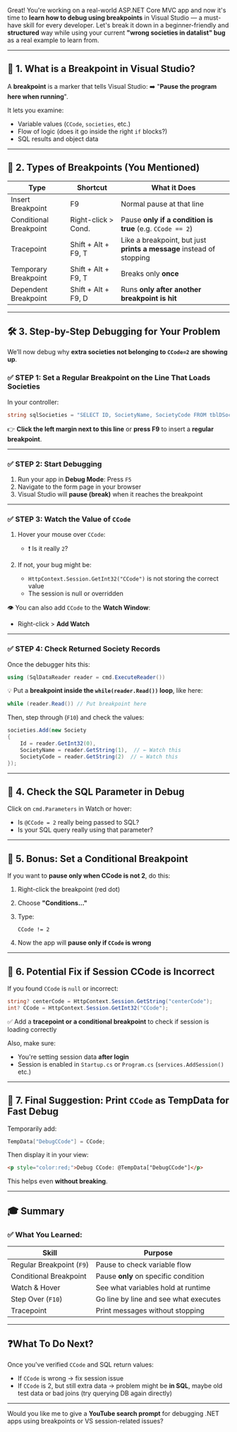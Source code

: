 Great! You're working on a real-world ASP.NET Core MVC app and now it's time to **learn how to debug using breakpoints** in Visual Studio — a must-have skill for every developer. Let's break it down in a beginner-friendly and **structured** way while using your current **"wrong societies in datalist" bug** as a real example to learn from.

---

## 🧠 1. **What is a Breakpoint in Visual Studio?**

A **breakpoint** is a marker that tells Visual Studio:
➡️ "**Pause the program here when running**".

It lets you examine:

- Variable values (`CCode`, `societies`, etc.)
- Flow of logic (does it go inside the right `if` blocks?)
- SQL results and object data

---

## 🧰 2. **Types of Breakpoints (You Mentioned)**

| Type                   | Shortcut            | What it Does                                                         |
| ---------------------- | ------------------- | -------------------------------------------------------------------- |
| Insert Breakpoint      | F9                  | Normal pause at that line                                            |
| Conditional Breakpoint | Right-click > Cond. | Pause **only if a condition is true** (e.g. `CCode == 2`)            |
| Tracepoint             | Shift + Alt + F9, T | Like a breakpoint, but just **prints a message** instead of stopping |
| Temporary Breakpoint   | Shift + Alt + F9, T | Breaks only **once**                                                 |
| Dependent Breakpoint   | Shift + Alt + F9, D | Runs **only after another breakpoint is hit**                        |

---

## 🛠️ 3. **Step-by-Step Debugging for Your Problem**

We’ll now debug why **extra societies not belonging to `CCode=2` are showing up**.

### ✅ STEP 1: Set a Regular Breakpoint on the Line That Loads Societies

In your controller:

```csharp
string sqlSocieties = "SELECT ID, SocietyName, SocietyCode FROM tblDSociety WHERE CCode = @CCode and Status=1 ORDER BY SocietyCode ASC";
```

👉 **Click the left margin next to this line** or **press F9** to insert a **regular breakpoint**.

---

### ✅ STEP 2: Start Debugging

1. Run your app in **Debug Mode**: Press `F5`
2. Navigate to the form page in your browser
3. Visual Studio will **pause (break)** when it reaches the breakpoint

---

### ✅ STEP 3: Watch the Value of `CCode`

1. Hover your mouse over `CCode`:

   - ❗ Is it really `2`?

2. If not, your bug might be:

   - `HttpContext.Session.GetInt32("CCode")` is not storing the correct value
   - The session is null or overridden

👁️ You can also add `CCode` to the **Watch Window**:

- Right-click > **Add Watch**

---

### ✅ STEP 4: Check Returned Society Records

Once the debugger hits this:

```csharp
using (SqlDataReader reader = cmd.ExecuteReader())
```

💡 Put a **breakpoint inside the `while(reader.Read())` loop**, like here:

```csharp
while (reader.Read()) // Put breakpoint here
```

Then, step through (`F10`) and check the values:

```csharp
societies.Add(new Society
{
    Id = reader.GetInt32(0),
    SocietyName = reader.GetString(1),  // ← Watch this
    SocietyCode = reader.GetString(2)  // ← Watch this
});
```

---

## 🧪 4. **Check the SQL Parameter in Debug**

Click on `cmd.Parameters` in Watch or hover:

- Is `@CCode = 2` really being passed to SQL?
- Is your SQL query really using that parameter?

---

## 🐞 5. **Bonus: Set a Conditional Breakpoint**

If you want to **pause only when CCode is not 2**, do this:

1. Right-click the breakpoint (red dot)
2. Choose **"Conditions..."**
3. Type:

   ```
   CCode != 2
   ```

4. Now the app will **pause only if `CCode` is wrong**

---

## 🧹 6. **Potential Fix if Session CCode is Incorrect**

If you found `CCode` is `null` or incorrect:

```csharp
string? centerCode = HttpContext.Session.GetString("centerCode");
int? CCode = HttpContext.Session.GetInt32("CCode");
```

✅ Add a **tracepoint or a conditional breakpoint** to check if session is loading correctly

Also, make sure:

- You're setting session data **after login**
- Session is enabled in `Startup.cs` or `Program.cs` (`services.AddSession()` etc.)

---

## 🧾 7. **Final Suggestion: Print `CCode` as TempData for Fast Debug**

Temporarily add:

```csharp
TempData["DebugCCode"] = CCode;
```

Then display it in your view:

```html
<p style="color:red;">Debug CCode: @TempData["DebugCCode"]</p>
```

This helps even **without breaking**.

---

## 🎓 Summary

### ✅ What You Learned:

| Skill                     | Purpose                               |
| ------------------------- | ------------------------------------- |
| Regular Breakpoint (`F9`) | Pause to check variable flow          |
| Conditional Breakpoint    | Pause **only** on specific condition  |
| Watch & Hover             | See what variables hold at runtime    |
| Step Over (`F10`)         | Go line by line and see what executes |
| Tracepoint                | Print messages without stopping       |

---

## ❓What To Do Next?

Once you've verified `CCode` and SQL return values:

- If `CCode` is wrong → fix session issue
- If `CCode` is 2, but still extra data → problem might be **in SQL**, maybe old test data or bad joins (try querying DB again directly)

---

Would you like me to give a **YouTube search prompt** for debugging .NET apps using breakpoints or VS session-related issues?
